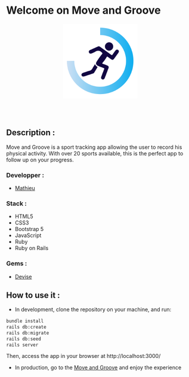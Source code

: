 # Welcome on Move and Groove

<div>
  <p align="center" >
    <a href="https://moove-and-groove.herokuapp.com/">
      <img src="https://github.com/MathieuParadis/fitness_tracker/blob/main/app/assets/images/logo.svg" style="width: 200px; height: 200px" alt="Move and Groove logo"/>
    </a>
  </p>
</div>
</br></br>


## Description :
Move and Groove is a sport tracking app allowing the user to record his physical activity. With over 20 sports available, this is the perfect app to follow up on your progress.


### Developper :
- [Mathieu](https://github.com/MathieuParadis)


### Stack :
* HTML5
* CSS3
* Bootstrap 5
* JavaScript
* Ruby
* Ruby on Rails


### Gems :
* [Devise](https://github.com/heartcombo/devise)


## How to use it :
 - In development, clone the repository on your machine, and run:
  ```
  bundle install
  rails db:create
  rails db:migrate
  rails db:seed
  rails server
  ```
  
  Then, access the app in your browser at http://localhost:3000/ 

 - In production, go to the [Move and Groove](https://moove-and-groove.herokuapp.com/) and enjoy the experience
